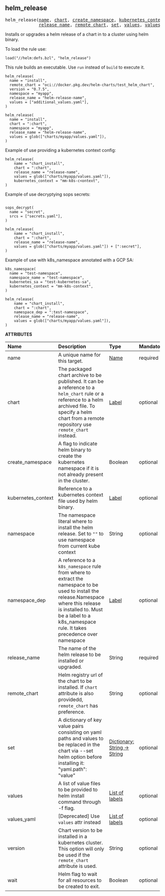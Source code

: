 <!-- Generated with Stardoc: http://skydoc.bazel.build -->



<a id="helm_release"></a>

## helm_release

<pre>
helm_release(<a href="#helm_release-name">name</a>, <a href="#helm_release-chart">chart</a>, <a href="#helm_release-create_namespace">create_namespace</a>, <a href="#helm_release-kubernetes_context">kubernetes_context</a>, <a href="#helm_release-namespace">namespace</a>, <a href="#helm_release-namespace_dep">namespace_dep</a>,
             <a href="#helm_release-release_name">release_name</a>, <a href="#helm_release-remote_chart">remote_chart</a>, <a href="#helm_release-set">set</a>, <a href="#helm_release-values">values</a>, <a href="#helm_release-values_yaml">values_yaml</a>, <a href="#helm_release-version">version</a>, <a href="#helm_release-wait">wait</a>)
</pre>

  Installs or upgrades a helm release of a chart in to a cluster using helm binary.

  To load the rule use:
  ```starlark
  load("//helm:defs.bzl", "helm_release")
  ```

  This rule builds an executable. Use `run` instead of `build` to execute it.

  ```starklark
helm_release(
    name = "install",
    remote_chart = "oci://docker.pkg.dev/helm-charts/test_helm_chart",
    version = "0.7.5",
    namespace = "myapp",
    release_name = "helm-release-name",
    values = ["additional_values.yaml"],
)

helm_release(
    name = "install",
    chart = ":chart",
    namespace = "myapp",
    release_name = "helm-release-name",
    values = glob(["charts/myapp/values.yaml"]),
)
```

Example of use providing a kubernetes context config:
```starklark
helm_release(
    name = "chart_install",
    chart = ":chart",
    release_name = "release-name",
    values = glob(["charts/myapp/values.yaml"]),
    kubernetes_context = "mm-k8s-c<ontext",
)
```

Example of use decryptying sops secrets:
```starklark

sops_decrypt(
  name = "secret",
  srcs = ["secrets.yaml"],
)

helm_release(
    name = "chart_install",
    chart = ":chart",
    release_name = "release-name",
    values = glob(["charts/myapp/values.yaml"]) + [":secret"],
)
```

Example of use with k8s_namespace annotated with a GCP SA:
```starklark
k8s_namespace(
  name = "test-namespace",
  namespace_name = "test-namespace",
  kubernetes_sa = "test-kubernetes-sa",
  kubernetes_context = "mm-k8s-context",
)

helm_release(
    name = "chart_install",
    chart = ":chart",
    namespace_dep = ":test-namespace",
    release_name = "release-name",
    values = glob(["charts/myapp/values.yaml"]),
)
```

**ATTRIBUTES**


| Name  | Description | Type | Mandatory | Default |
| :------------- | :------------- | :------------- | :------------- | :------------- |
| <a id="helm_release-name"></a>name |  A unique name for this target.   | <a href="https://bazel.build/concepts/labels#target-names">Name</a> | required |  |
| <a id="helm_release-chart"></a>chart |  The packaged chart archive to be published. It can be a reference to a `helm_chart` rule or a reference to a helm archived file. To specify a helm chart from a remote repository use `remote_chart` instead.   | <a href="https://bazel.build/concepts/labels">Label</a> | optional |  `None`  |
| <a id="helm_release-create_namespace"></a>create_namespace |  A flag to indicate helm binary to create the kubernetes namespace if it is not already present in the cluster.   | Boolean | optional |  `True`  |
| <a id="helm_release-kubernetes_context"></a>kubernetes_context |  Reference to a kubernetes context file used by helm binary.   | <a href="https://bazel.build/concepts/labels">Label</a> | optional |  `None`  |
| <a id="helm_release-namespace"></a>namespace |  The namespace literal where to install the helm release. Set to `""` to use namespace from current kube context   | String | optional |  `""`  |
| <a id="helm_release-namespace_dep"></a>namespace_dep |  A reference to a `k8s_namespace` rule from where to extract the namespace to be used to install the release.Namespace where this release is installed to. Must be a label to a k8s_namespace rule. It takes precedence over namespace   | <a href="https://bazel.build/concepts/labels">Label</a> | optional |  `None`  |
| <a id="helm_release-release_name"></a>release_name |  The name of the helm release to be installed or upgraded.   | String | required |  |
| <a id="helm_release-remote_chart"></a>remote_chart |  Helm registry url of the chart to be installed. If `chart` attribute is also providedd, `remote_chart` has preference.   | String | optional |  `""`  |
| <a id="helm_release-set"></a>set |  A dictionary of key value pairs consisting on yaml paths and values to be replaced in the chart via --set helm option before installing it: "yaml.path": "value"   | <a href="https://bazel.build/rules/lib/dict">Dictionary: String -> String</a> | optional |  `{}`  |
| <a id="helm_release-values"></a>values |  A list of value files to be provided to helm install command through -f flag.   | <a href="https://bazel.build/concepts/labels">List of labels</a> | optional |  `[]`  |
| <a id="helm_release-values_yaml"></a>values_yaml |  [Deprecated] Use `values` attr instead   | <a href="https://bazel.build/concepts/labels">List of labels</a> | optional |  `[]`  |
| <a id="helm_release-version"></a>version |  Chart version to be installed in a kubernetes cluster. This option will only be used if the `remote_chart` attribute is used.   | String | optional |  `""`  |
| <a id="helm_release-wait"></a>wait |  Helm flag to wait for all resources to be created to exit.   | Boolean | optional |  `True`  |



